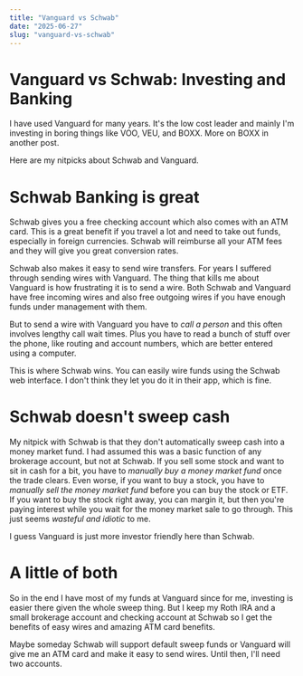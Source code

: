 ```yaml
---
title: "Vanguard vs Schwab"
date: "2025-06-27"
slug: "vanguard-vs-schwab"
---
```


# Vanguard vs Schwab: Investing and Banking

I have used Vanguard for many years.  It's the low cost leader and mainly I'm investing in boring things like VOO, VEU, and BOXX. More on BOXX in another post. 

Here are my nitpicks about Schwab and Vanguard.

# Schwab Banking is great

Schwab gives you a free checking account which also comes with an ATM card.  This is a great benefit if you travel a lot and need to take out funds, especially in foreign currencies.  Schwab will reimburse all your ATM fees and they will give you great conversion rates.  

Schwab also makes it easy to send wire transfers.  For years I suffered through sending wires with Vanguard. The thing that kills me about Vanguard is how frustrating it is to send a wire.  Both Schwab and Vanguard have free incoming wires and also free outgoing wires if you have enough funds under management with them.

But to send a wire with Vanguard you have to *call a person* and this often involves lengthy call wait times.  Plus you have to read a bunch of stuff over the phone, like routing and account numbers, which are better entered using a computer.  

This is where Schwab wins. You can easily wire funds using the Schwab web interface. I don't think they let you do it in their app, which is fine.  


# Schwab doesn't sweep cash

My nitpick with Schwab is that they don't automatically sweep cash into a money market fund.  I had assumed this was a basic function of any brokerage account, but not at Schwab.  If you sell some stock and want to sit in cash for a bit, you have to *manually buy a money market fund* once the trade clears.  Even worse, if you want to buy a stock, you have to *manually sell the money market fund* before you can buy the stock or ETF.  If you want to buy the stock right away, you can margin it, but then you're paying interest while you wait for the money market sale to go through.  This just seems *wasteful and idiotic* to me.

I guess Vanguard is just more investor friendly here than Schwab.  


# A little of both

So in the end I have most of my funds at Vanguard since for me, investing is easier there given the whole sweep thing.  But I keep my Roth IRA and a small brokerage account and checking account at Schwab so I get the benefits of easy wires and amazing ATM card benefits.

Maybe someday Schwab will support default sweep funds or Vanguard will give me an ATM card and make it easy to send wires.  Until then, I'll need two accounts.

